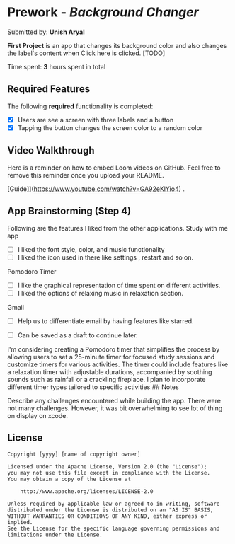 # Prework - *Background Changer*

Submitted by: **Unish Aryal**

**First Project** is an app that changes its background color and also changes the label's content when Click here is clicked. [TODO] 

Time spent: **3** hours spent in total

## Required Features

The following **required** functionality is completed:

- [x] Users are see a screen with three labels and a button
- [x] Tapping the button changes the screen color to a random color
 
## Video Walkthrough

Here is a reminder on how to embed Loom videos on GitHub. Feel free to remove this reminder once you upload your README. 

[Guide]](https://www.youtube.com/watch?v=GA92eKlYio4) .

## App Brainstorming (Step 4)
Following are the features I liked from the other applications.
Study with me app
- [ ] I liked the font style, color, and music functionality
- [ ] I liked the icon used in there like settings , restart and so on.

Pomodoro Timer
- [ ] I like the graphical representation of time spent on different activities.
- [ ] I liked the options of relaxing music in relaxation section.

Gmail
- [ ] Help us to differentiate email by having features like starred.
- [ ] Can be saved as a draft to continue later.


I'm considering creating a Pomodoro timer that simplifies the process by allowing users to set a 25-minute timer for focused study sessions and customize timers for various activities. The timer could include features like a relaxation timer with adjustable durations, accompanied by soothing sounds such as rainfall or a crackling fireplace. I plan to incorporate different timer types tailored to specific activities.## Notes

Describe any challenges encountered while building the app.
There were not many challenges. However, it was bit overwhelming to see lot of thing on display on xcode.

## License

    Copyright [yyyy] [name of copyright owner]

    Licensed under the Apache License, Version 2.0 (the "License");
    you may not use this file except in compliance with the License.
    You may obtain a copy of the License at

        http://www.apache.org/licenses/LICENSE-2.0

    Unless required by applicable law or agreed to in writing, software
    distributed under the License is distributed on an "AS IS" BASIS,
    WITHOUT WARRANTIES OR CONDITIONS OF ANY KIND, either express or implied.
    See the License for the specific language governing permissions and
    limitations under the License.
